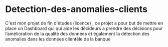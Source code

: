 # Detection-des-anomalies-clients
C'est mon projet de fin d'études (licence) , ce projet a pour but de mettre en place un Dashboard qui qui aide les décideurs a prendre des décisions pour l’amélioration de la qualité des données et également la détection des anomalies dans les données clientèle de la banque
